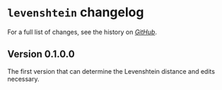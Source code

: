 # `levenshtein` changelog

For a full list of changes, see the history on [*GitHub*](https://github.com/hapytex/levenshtein).

## Version 0.1.0.0

The first version that can determine the Levenshtein distance and edits necessary.
